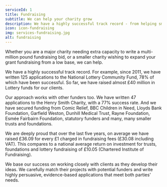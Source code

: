 ```yaml
---
serviceId: 1
title: Fundraising
subtitle: We can help your charity grow
description: We have a highly successful track record - from helping small charities set up and grow their trusts and foundations programmes, to leading multi-million pound grant applications for major national charities. We can help you find funders with interests matching your work and then develop successful grant applications on your behalf. We typically secure 65% of all funds applied for.
icon: icon-fundraising
img: services-fundraising.jpg
alt: fundraising
---
```


Whether you are a major charity needing extra capacity to write a multi-million pound fundraising bid, or a smaller charity wishing to expand your grant fundraising from a low base, we can help.

We have a highly successful track record. For example, since 2011, we have written 125 applications to the National Lottery Community Fund, 78% of which have been successful. So far, we have raised almost £40 million in Lottery funds for our clients.

Our approach works with other funders too. We have written 47 applications to the Henry Smith Charity, with a 77% success rate. And we have secured funding from Comic Relief, BBC Children in Need, Lloyds Bank Foundation, Garfield Weston, Dunhill Medical Trust, Rayne Foundation, Esmée Fairbairn Foundation, statutory funders and many, many smaller trusts and foundations.

We are deeply proud that over the last five years, on average we have raised £36.09 for every £1 charged in fundraising fees (£30.08 including VAT). This compares to a national average return on investment for trusts, foundations and lottery fundraising of £10.05 (Chartered Institute of Fundraising).

We base our success on working closely with clients as they develop their ideas. We carefully match their projects with potential funders and write highly persuasive, evidence-based applications that meet both parties’ needs.
